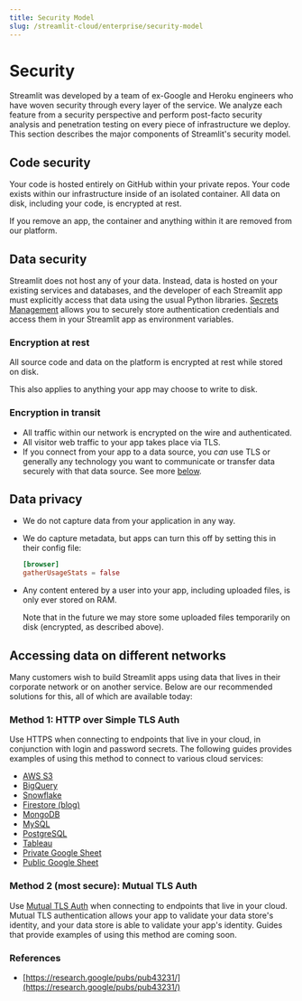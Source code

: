 ```yaml
---
title: Security Model
slug: /streamlit-cloud/enterprise/security-model
---
```


# Security

Streamlit was developed by a team of ex-Google and Heroku engineers who have woven security through every layer of the service. We analyze each feature from a security perspective and perform post-facto security analysis and penetration testing on every piece of infrastructure we deploy. This section describes the major components of Streamlit's security model.

## Code security

Your code is hosted entirely on GitHub within your private repos. Your code exists within our infrastructure inside of an isolated container. All data on disk, including your code, is encrypted at rest.

If you remove an app, the container and anything within it are removed from our platform.

## Data security

Streamlit does not host any of your data. Instead, data is hosted on your existing services and databases, and the developer of each Streamlit app must explicitly access that data using the usual Python libraries. [Secrets Management](/streamlit-cloud/community#secrets-management) allows you to securely store authentication credentials and access them in your Streamlit app as environment variables.

### Encryption at rest

All source code and data on the platform is encrypted at rest while stored on disk.

This also applies to anything your app may choose to write to disk.

### Encryption in transit

- All traffic within our network is encrypted on the wire and authenticated.
- All visitor web traffic to your app takes place via TLS.
- If you connect from your app to a data source, you *can* use TLS or generally any technology you want to communicate or transfer data securely with that data source. See more [below](#accessing-data-on-different-networks).

## Data privacy

- We do not capture data from your application in any way.
- We do capture metadata, but apps can turn this off by setting this in their config file:

    ```toml
    [browser]
    gatherUsageStats = false
    ```

- Any content entered by a user into your app, including uploaded files, is only ever stored on RAM.

    Note that in the future we may store some uploaded files temporarily on disk (encrypted, as described above).

## Accessing data on different networks

Many customers wish to build Streamlit apps using data that lives in their corporate network or on another service. Below are our recommended solutions for this, all of which are available today:

### Method 1: HTTP over Simple TLS Auth

Use HTTPS when connecting to endpoints that live in your cloud, in conjunction with login and password secrets. The following guides provides examples of using this method to connect to various cloud services:

- [AWS S3](/knowledge-base/tutorials/databases/aws-s3)
- [BigQuery](/knowledge-base/tutorials/databases/bigquery)
- [Snowflake](/knowledge-base/tutorials/databases/snowflake)
- [Firestore (blog)](https://blog.streamlit.io/streamlit-firestore/)
- [MongoDB](/knowledge-base/tutorials/databases/mongodb)
- [MySQL](/knowledge-base/tutorials/databases/mysql)
- [PostgreSQL](/knowledge-base/tutorials/databases/postgresql)
- [Tableau](/knowledge-base/tutorials/databases/tableau)
- [Private Google Sheet](/knowledge-base/tutorials/databases/private-gsheet)
- [Public Google Sheet](/knowledge-base/tutorials/databases/public-gsheet)

### Method 2 (most secure): Mutual TLS Auth

Use [Mutual TLS Auth](https://stackoverflow.com/a/9248748) when connecting to endpoints that live in your cloud. Mutual TLS authentication allows your app to validate your data store's identity, and your data store is able to validate your app's identity. Guides that provide examples of using this method are coming soon.

### References

- [https://research.google/pubs/pub43231/](https://research.google/pubs/pub43231/)